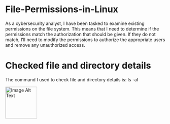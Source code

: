 # File-Permissions-in-Linux
As a cybersecurity analyst, I have been tasked to examine existing permissions on the file system. This means that I need to determine if the permissions match the authorization that should be given. If they do not match, I’ll need to modify the permissions to authorize the appropriate users and remove any unauthorized access.

# Checked file and directory details
<p>The command I used to check file and directory details is: ls -al</p>
<img src="https://imgur.com/XLVQBmC" alt="Image Alt Text" width="100" height="100">
